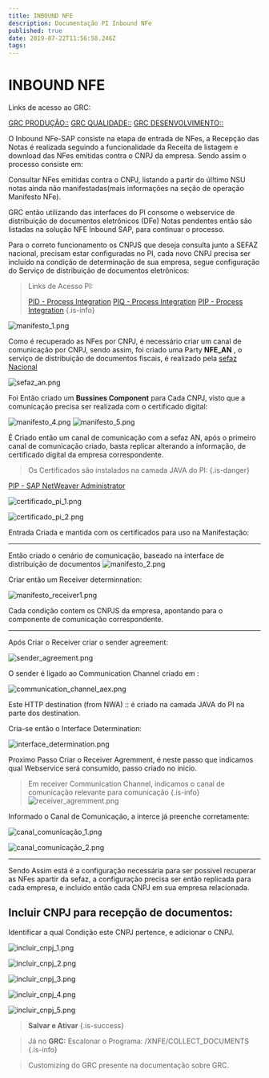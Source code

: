 ```yaml
---
title: INBOUND NFE
description: Documentação PI Inbound NFe
published: true
date: 2019-07-22T11:56:58.246Z
tags: 
---
```


# INBOUND NFE

Links de acesso ao GRC:

[GRC PRODUÇÃO::](https://pmsrvsapnfp.gbj.corp:44300/nwbc/)
[GRC QUALIDADE::](https://pmsrvsapnfq.gbj.corp:44300/nwbc/)
[GRC DESENVOLVIMENTO::](https://pmsrvsapnfd.gbj.corp:44300/nwbc/)

O Inbound NFe-SAP consiste na etapa de entrada de NFes, a Recepção das Notas é realizada seguindo a funcionalidade da Receita de listagem e download das NFes emitidas contra o CNPJ da empresa.
Sendo assim o processo consiste em:

Consultar NFes emitidas contra o CNPJ, listando a partir do úl!timo NSU notas ainda não manifestadas(mais informações na seção de operação Manifesto NFe).

GRC então utilizando das interfaces do  PI consome o webservice de distribuição de documentos eletrônicos (DFe)
Notas pendentes então são listadas na solução NFE Inbound SAP, para continuar o processo.

Para o correto funcionamento os CNPJS que deseja consulta junto a SEFAZ nacional, precisam estar configuradas no PI, cada novo CNPJ precisa ser incluído na condição de determinação de sua empresa, segue configuração do Serviço de distribuição de documentos eletrônicos:

> Links de Acesso PI:
> 
> [PID - Process Integration](http://pmsrvsappid.gbj.corp:50000/dir/start/index.jsp)
> [PIQ - Process Integration](http://pmsrvsappiq.gbj.corp:50000/dir/start/index.jsp)
> [PIP - Process Integration](http://pmsrvsappip.gbj.corp:50000/dir/start/index.jsp)
{.is-info}

![manifesto_1.png](/desenvolvimento/imagens_pi/manifesto_pi/manifesto_1.png)


Como é recuperado as NFes por CNPJ, é necessário criar um canal de comunicação por CNPJ, sendo assim, foi criado uma Party **NFE_AN** , o serviço de distribuição de documentos fiscais, é realizado pela [sefaz Nacional](http://www.nfe.fazenda.gov.br/portal/webServices.aspx?tipoConteudo=Wak0FwB7dKs=#AN)

![sefaz_an.png](/desenvolvimento/imagens_pi/manifesto_pi/sefaz_an.png)

Foi Então criado um **Bussines Component** para Cada CNPJ, visto que a comunicação precisa ser realizada com o certificado digital:

![manifesto_4.png](/desenvolvimento/imagens_pi/manifesto_pi/manifesto_4.png)
![manifesto_5.png](/desenvolvimento/imagens_pi/manifesto_pi/manifesto_5.png)



É Criado então um canal de comunicação com a sefaz AN, após o primeiro canal de comunicação criado, basta replicar alterando a informação, de certificado digital da empresa correspondente.

> Os Certificados são instalados na camada JAVA do PI: 
{.is-danger}

[PIP - SAP NetWeaver Administrator](http://pmsrvsappip.gbj.corp:50000/webdynpro/resources/sap.com/tc~lm~itsam~ui~mainframe~wd/FloorPlanApp?home=true#)

![certificado_pi_1.png](/desenvolvimento/imagens_pi/manifesto_pi/certificado_pi_1.png)

![certificado_pi_2.png](/desenvolvimento/imagens_pi/manifesto_pi/certificado_pi_2.png)

Entrada Criada e mantida com os certificados para uso na Manifestação:

---

Então criado o cenário de comunicação, baseado na interface de distribuição de documentos
![manifesto_2.png](/desenvolvimento/imagens_pi/manifesto_pi/manifesto_2.png)

Criar então um Receiver determinnation:

![manifesto_receiver1.png](/desenvolvimento/imagens_pi/manifesto_pi/manifesto_receiver1.png)

Cada condição contem os CNPJS da empresa, apontando para o componente de comunicação correspondente.

---

Após Criar o Receiver criar o sender agreement:

![sender_agreement.png](/desenvolvimento/imagens_pi/manifesto_pi/sender_agreement.png)

O sender é ligado ao Communication Channel criado em :

![communication_channel_aex.png](/desenvolvimento/imagens_pi/manifesto_pi/communication_channel_aex.png)

Este HTTP destination (from NWA) ::  é criado na camada JAVA do PI na parte dos destination.

Cria-se então o Interface Determination:

![interface_determination.png](/desenvolvimento/imagens_pi/manifesto_pi/interface_determination.png)


Proximo Passo Criar o Receiver Agremment, é neste passo que indicamos qual Webservice será consumido, passo criado no inicio.

> Em receiver Communication Channel, indicamos o canal de comunicação relevante para comunicação
{.is-info}
![receiver_agremment.png](/desenvolvimento/imagens_pi/manifesto_pi/receiver_agremment.png)

Informado o Canal de Comunicação, a interce já preenche corretamente:

![canal_comunicação_1.png](/desenvolvimento/imagens_pi/manifesto_pi/canal_comunicação_1.png)

![canal_comunicação_2.png](/desenvolvimento/imagens_pi/manifesto_pi/canal_comunicação_2.png)

---

Sendo Assim está é a configuração necessária para ser possivel recuperar as NFes apartir da sefaz, a configuração precisa ser então replicada para cada empresa, e incluido então cada CNPJ em sua empresa relacionada.












## Incluir CNPJ para recepção de documentos:

Identificar a qual Condição este CNPJ pertence, e adicionar o CNPJ.

![incluir_cnpj_1.png](/desenvolvimento/imagens_pi/manifesto_pi/incluir_cnpj_1.png)

![incluir_cnpj_2.png](/desenvolvimento/imagens_pi/manifesto_pi/incluir_cnpj_2.png)

![incluir_cnpj_3.png](/desenvolvimento/imagens_pi/manifesto_pi/incluir_cnpj_3.png)

![incluir_cnpj_4.png](/desenvolvimento/imagens_pi/manifesto_pi/incluir_cnpj_4.png)

![incluir_cnpj_5.png](/desenvolvimento/imagens_pi/manifesto_pi/incluir_cnpj_5.png)

> **Salvar e Ativar**
{.is-success}

> Já no **GRC:** Escalonar o Programa:  /XNFE/COLLECT_DOCUMENTS
{.is-info}

> Customizing do GRC presente na documentação sobre GRC.




















